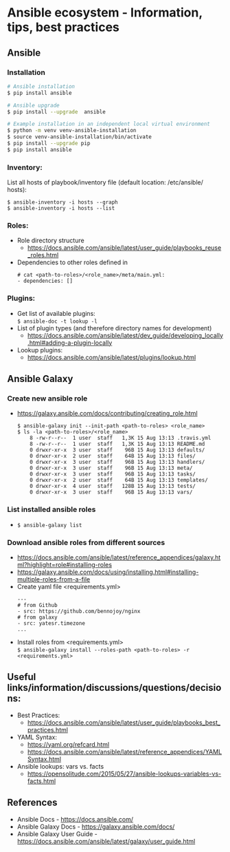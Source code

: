 # Ansible ecosystem - Information, tips, best practices

## Ansible
### Installation
```bash
# Ansible installation
$ pip install ansible

# Ansible upgrade
$ pip install --upgrade  ansible

# Example installation in an independent local virtual environment
$ python -m venv venv-ansible-installation
$ source venv-ansible-installation/bin/activate
$ pip install --upgrade pip
$ pip install ansible
```

### Inventory:
List all hosts of playbook/inventory file (default location: /etc/ansible/
hosts):
```
$ ansible-inventory -i hosts --graph
$ ansible-inventory -i hosts --list
```

### Roles:
- Role directory structure
  - https://docs.ansible.com/ansible/latest/user_guide/playbooks_reuse_roles.html
- Dependencies to other roles defined in
  ```
  # cat <path-to-roles>/<role_name>/meta/main.yml:
  - dependencies: []
  ```
  
### Plugins:
- Get list of available plugins:\
  `$ ansible-doc -t lookup -l`
- List of plugin types (and therefore directory names for development)
  - https://docs.ansible.com/ansible/latest/dev_guide/developing_locally.html#adding-a-plugin-locally
- Lookup plugins:
  - https://docs.ansible.com/ansible/latest/plugins/lookup.html        
        
## Ansible Galaxy
### Create new ansible role
- https://galaxy.ansible.com/docs/contributing/creating_role.html
  ```
  $ ansible-galaxy init --init-path <path-to-roles> <role_name>
  $ ls -la <path-to-roles>/<role_name>
      8 -rw-r--r--  1 user  staff   1,3K 15 Aug 13:13 .travis.yml
      8 -rw-r--r--  1 user  staff   1,3K 15 Aug 13:13 README.md
      0 drwxr-xr-x  3 user  staff    96B 15 Aug 13:13 defaults/
      0 drwxr-xr-x  2 user  staff    64B 15 Aug 13:13 files/
      0 drwxr-xr-x  3 user  staff    96B 15 Aug 13:13 handlers/
      0 drwxr-xr-x  3 user  staff    96B 15 Aug 13:13 meta/
      0 drwxr-xr-x  3 user  staff    96B 15 Aug 13:13 tasks/
      0 drwxr-xr-x  2 user  staff    64B 15 Aug 13:13 templates/
      0 drwxr-xr-x  4 user  staff   128B 15 Aug 13:13 tests/
      0 drwxr-xr-x  3 user  staff    96B 15 Aug 13:13 vars/
  ```

### List installed ansible roles
- `$ ansible-galaxy list`

### Download ansible roles from different sources
- https://docs.ansible.com/ansible/latest/reference_appendices/galaxy.html?highlight=role#installing-roles
- https://galaxy.ansible.com/docs/using/installing.html#installing-multiple-roles-from-a-file
- Create yaml file <requirements.yml>
  ```
  ---
  # from Github
  - src: https://github.com/bennojoy/nginx
  # from galaxy
  - src: yatesr.timezone
  ...
  ```
- Install roles from <requirements.yml>\
`$ ansible-galaxy install --roles-path <path-to-roles> -r <requirements.yml>`        

## Useful links/information/discussions/questions/decisions:
- Best Practices:
    - https://docs.ansible.com/ansible/latest/user_guide/playbooks_best_practices.html
- YAML Syntax:
    - https://yaml.org/refcard.html
    - https://docs.ansible.com/ansible/latest/reference_appendices/YAMLSyntax.html
- Ansible lookups: vars vs. facts
    - https://opensolitude.com/2015/05/27/ansible-lookups-variables-vs-facts.html

## References
- Ansible Docs - https://docs.ansible.com/
- Ansible Galaxy Docs - https://galaxy.ansible.com/docs/
- Ansible Galaxy User Guide - https://docs.ansible.com/ansible/latest/galaxy/user_guide.html
